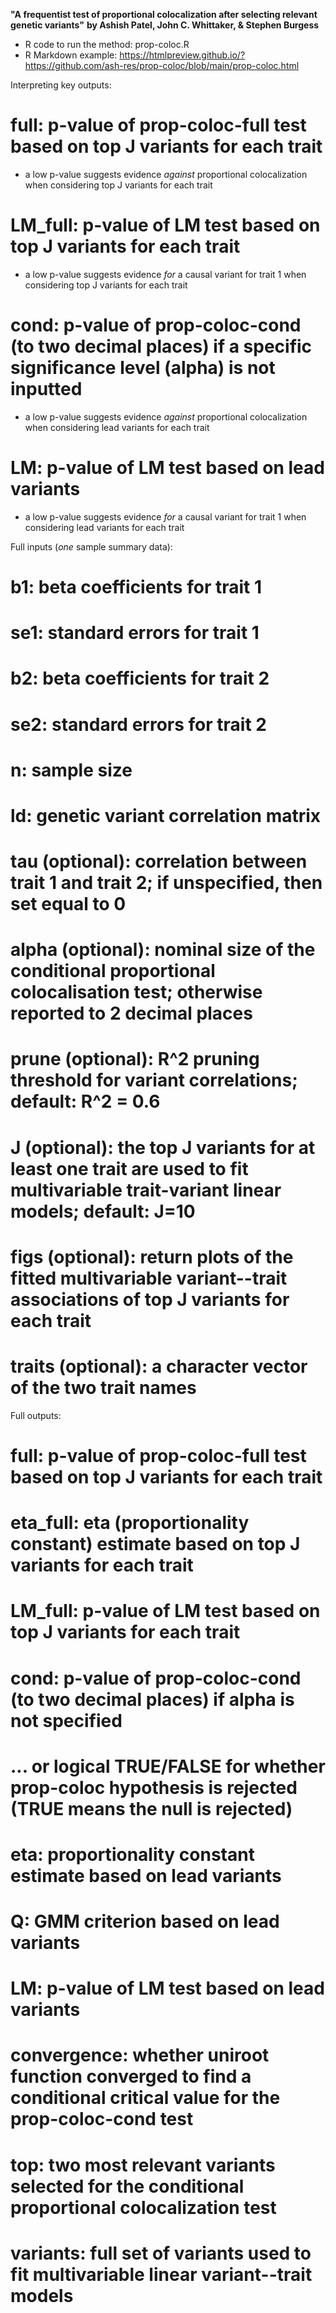 **"A frequentist test of proportional colocalization after selecting relevant genetic variants"**
**by Ashish Patel, John C. Whittaker, & Stephen Burgess**

* R code to run the method: prop-coloc.R
* R Markdown example: https://htmlpreview.github.io/?https://github.com/ash-res/prop-coloc/blob/main/prop-coloc.html

Interpreting key outputs:
# full: p-value of prop-coloc-full test based on top J variants for each trait
  - a low p-value suggests evidence *against* proportional colocalization when considering top J variants for each trait  
# LM_full: p-value of LM test based on top J variants for each trait 
  - a low p-value suggests evidence *for* a causal variant for trait 1 when considering top J variants for each trait
# cond: p-value of prop-coloc-cond (to two decimal places) if a specific significance level (alpha) is not inputted
  - a low p-value suggests evidence *against* proportional colocalization when considering lead variants for each trait
# LM: p-value of LM test based on lead variants
  - a low p-value suggests evidence *for* a causal variant for trait 1 when considering lead variants for each trait

Full inputs (*one* sample summary data):
# b1: beta coefficients for trait 1
# se1: standard errors for trait 1
# b2: beta coefficients for trait 2
# se2: standard errors for trait 2
# n: sample size
# ld: genetic variant correlation matrix
# tau (optional): correlation between trait 1 and trait 2; if unspecified, then set equal to 0
# alpha (optional): nominal size of the conditional proportional colocalisation test; otherwise reported to 2 decimal places
# prune (optional): R^2 pruning threshold for variant correlations; default: R^2 = 0.6
# J (optional): the top J variants for at least one trait are used to fit multivariable trait-variant linear models; default: J=10
# figs (optional): return plots of the fitted multivariable variant--trait associations of top J variants for each trait
# traits (optional): a character vector of the two trait names

Full outputs:
# full: p-value of prop-coloc-full test based on top J variants for each trait
# eta_full: eta (proportionality constant) estimate based on top J variants for each trait
# LM_full: p-value of LM test based on top J variants for each trait 
# cond: p-value of prop-coloc-cond (to two decimal places) if alpha is not specified
# ... or logical TRUE/FALSE for whether prop-coloc hypothesis is rejected (TRUE means the null is rejected)
# eta: proportionality constant estimate based on lead variants
# Q: GMM criterion based on lead variants
# LM: p-value of LM test based on lead variants
# convergence: whether uniroot function converged to find a conditional critical value for the prop-coloc-cond test
# top: two most relevant variants selected for the conditional proportional colocalization test
# variants: full set of variants used to fit multivariable linear variant--trait models
